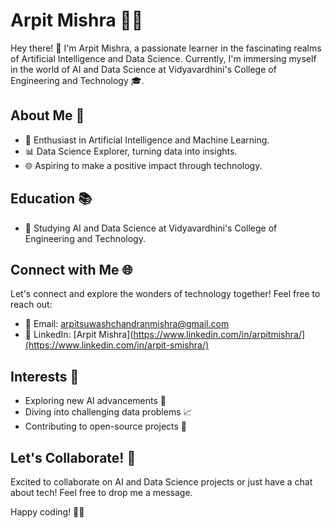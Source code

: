 # Arpit Mishra 👨‍💻

Hey there! 👋 I'm Arpit Mishra, a passionate learner in the fascinating realms of Artificial Intelligence and Data Science. Currently, I'm immersing myself in the world of AI and Data Science at Vidyavardhini's College of Engineering and Technology 🎓.

## About Me 🚀

- 🤖 Enthusiast in Artificial Intelligence and Machine Learning.
- 📊 Data Science Explorer, turning data into insights.
- 🌐 Aspiring to make a positive impact through technology.

## Education 📚

- 🏫 Studying AI and Data Science at Vidyavardhini's College of Engineering and Technology.

## Connect with Me 🌐

Let's connect and explore the wonders of technology together! Feel free to reach out:

- 📧 Email: arpitsuwashchandranmishra@gmail.com
- 💼 LinkedIn: [Arpit Mishra](https://www.linkedin.com/in/arpitmishra/](https://www.linkedin.com/in/arpit-smishra/)

## Interests 🌈

- Exploring new AI advancements 🤖
- Diving into challenging data problems 📈
- Contributing to open-source projects 🚀

## Let's Collaborate! 🤝

Excited to collaborate on AI and Data Science projects or just have a chat about tech! Feel free to drop me a message.

Happy coding! 🚀✨
